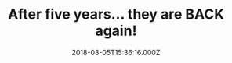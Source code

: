 ---
campaign-uuid: "c-556c2f08-0f38-4612-8e15-8df7b6cff8e6"
type: "Preview"
category: "Tickets"
date: "2018-03-05T15:36:16.000Z"
end-date: "2018-05-31T23:59:00.000Z"
disable-form: false
is_promoted: false
has_entry_page: false
title: "After five years... they are BACK again!"
competition-description: "<p>\"There is no stopping us” and here they come again!\
  \ The veteran British rockers, The Rolling Stones! have just announced their European\
  \ Tour and they will perform at home in May and June for two concerts in London\
  \ as well as gigs in Manchester, Edinburgh, and Cardiff! It would be the band’s\
  \ first UK gigs in five years!</p> \n<p>What are you waiting for? Tickets are on\
  \ sale now! Hurry up before they are sold out!</p>\n"
banner-img: "https://assets.expresslyapp.com/asset-cd081bf0-5d79-40c0-99af-5a5c2fa03e10.jpg"
logo-left-href: "https://www.tickx.co.uk/"
logo-left-image: "https://assets.expresslyapp.com/80c167db-20f6-48c0-b3af-cacfe885e812-thumb.png"
logo-left-title: "tickx"
has-winner: false
country-restrictions:
- "GB"
---
